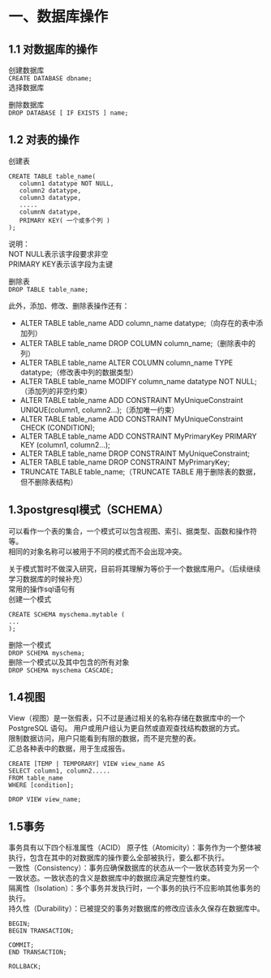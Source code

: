 一、数据库操作
=  
1.1 对数据库的操作
-  
创建数据库  
`CREATE DATABASE dbname;  `  
选择数据库  

删除数据库  
`DROP DATABASE [ IF EXISTS ] name; ` 

1.2 对表的操作  
-  
创建表
```  
CREATE TABLE table_name(
   column1 datatype NOT NULL,
   column2 datatype,
   column3 datatype,
   .....
   columnN datatype,
   PRIMARY KEY( 一个或多个列 )
);  
```
说明：  
NOT NULL表示该字段要求非空  
PRIMARY KEY表示该字段为主键


删除表  
`DROP TABLE table_name;`  

此外，添加、修改、删除表操作还有：
* ALTER TABLE table_name ADD column_name datatype;（向存在的表中添加列）
* ALTER TABLE table_name DROP COLUMN column_name;（删除表中的列）
* ALTER TABLE table_name ALTER COLUMN column_name TYPE datatype;（修改表中列的数据类型）
* ALTER TABLE table_name MODIFY column_name datatype NOT NULL;（添加列的非空约束）
* ALTER TABLE table_name ADD CONSTRAINT MyUniqueConstraint UNIQUE(column1, column2...);（添加唯一约束）
* ALTER TABLE table_name ADD CONSTRAINT MyUniqueConstraint CHECK (CONDITION);
* ALTER TABLE table_name
ADD CONSTRAINT MyPrimaryKey PRIMARY KEY (column1, column2...);
* ALTER TABLE table_name DROP CONSTRAINT MyUniqueConstraint;
* ALTER TABLE table_name DROP CONSTRAINT MyPrimaryKey;  
* TRUNCATE TABLE  table_name;（TRUNCATE TABLE 用于删除表的数据，但不删除表结构）

1.3postgresql模式（SCHEMA）
-  
可以看作一个表的集合，一个模式可以包含视图、索引、据类型、函数和操作符等。  
相同的对象名称可以被用于不同的模式而不会出现冲突。  

关于模式暂时不做深入研究，目前将其理解为等价于一个数据库用户。（后续继续学习数据库的时候补充）  
常用的操作sql语句有  
创建一个模式  
```
CREATE SCHEMA myschema.mytable (
...
);
```  
删除一个模式  
`DROP SCHEMA myschema;`  
删除一个模式以及其中包含的所有对象  
`DROP SCHEMA myschema CASCADE;`  


1.4视图
-  
View（视图）是一张假表，只不过是通过相关的名称存储在数据库中的一个 PostgreSQL 语句。
用户或用户组认为更自然或直观查找结构数据的方式。  
限制数据访问，用户只能看到有限的数据，而不是完整的表。  
汇总各种表中的数据，用于生成报告。  

```
CREATE [TEMP | TEMPORARY] VIEW view_name AS
SELECT column1, column2.....
FROM table_name
WHERE [condition];

DROP VIEW view_name;
```  

1.5事务
-  
事务具有以下四个标准属性（ACID）
原子性（Atomicity）：事务作为一个整体被执行，包含在其中的对数据库的操作要么全部被执行，要么都不执行。  
一致性（Consistency）：事务应确保数据库的状态从一个一致状态转变为另一个一致状态。一致状态的含义是数据库中的数据应满足完整性约束。  
隔离性（Isolation）：多个事务并发执行时，一个事务的执行不应影响其他事务的执行。  
持久性（Durability）：已被提交的事务对数据库的修改应该永久保存在数据库中。  

```
BEGIN;
BEGIN TRANSACTION;

COMMIT;
END TRANSACTION;

ROLLBACK;
```  